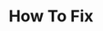 ---
layout: page
title: How To Fix
permalink: /io/Verb Tampering/How To Fix
parent: Verb Tampering
nav_order: 3
---